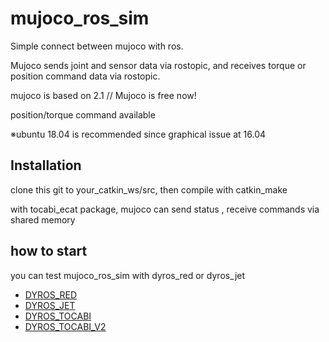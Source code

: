 # mujoco_ros_sim

Simple connect between mujoco with ros. 

Mujoco sends joint and sensor data via rostopic, and receives torque or position command data via rostopic.   

mujoco is based on 2.1 // Mujoco is free now!

position/torque command available

※ubuntu 18.04 is recommended since graphical issue at 16.04

## Installation

clone this git to your_catkin_ws/src, then compile with catkin_make

with tocabi_ecat package, mujoco can send status , receive commands via shared memory

## how to start  

you can test mujoco_ros_sim with dyros_red or dyros_jet

* [DYROS_RED](https://github.com/saga0619/dyros_red)
* [DYROS_JET](https://github.com/psh117/dyros_jet)
* [DYROS_TOCABI](https://github.com/saga0619/dyros_tocabi)
* [DYROS_TOCABI_V2](https://github.com/saga0619/dyros_tocabi_v2)

